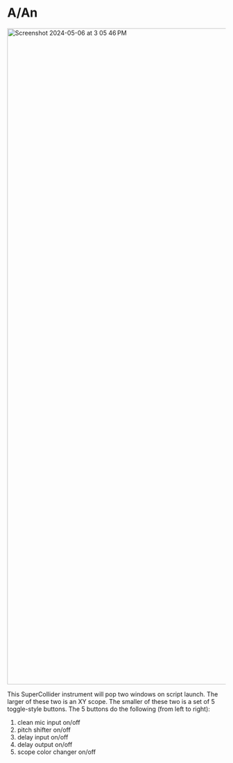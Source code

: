 # A/An

<img width="1512" alt="Screenshot 2024-05-06 at 3 05 46 PM" src="https://github.com/williamthazard/aan/assets/105560469/0f34838b-d851-4e68-b2d3-f846a0849665">


This SuperCollider instrument will pop two windows on script launch. The larger of these two is an XY scope. The smaller of these two is a set of 5 toggle-style buttons. The 5 buttons do the following (from left to right):

1) clean mic input on/off
2) pitch shifter on/off
3) delay input on/off
4) delay output on/off
5) scope color changer on/off
